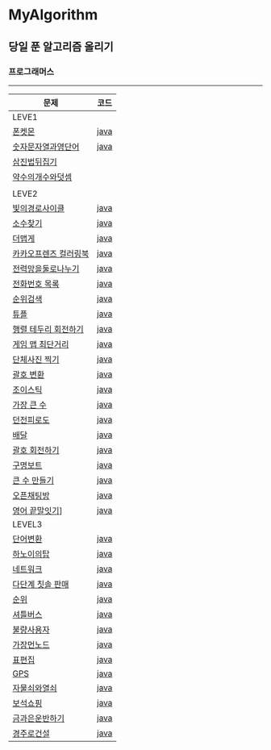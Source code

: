 # MyAlgorithm

## 당일 푼 알고리즘 올리기

### 프로그래머스

<hr/>

|문제|코드|
|---|---|
|LEVE1||
|[폰켓몬](https://programmers.co.kr/learn/courses/30/lessons/1845)|[java](PGMS/LEVEL1/폰켓몬.md)|
|[숫자문자열과영단어](https://programmers.co.kr/learn/courses/30/lessons/81301)|[java](PGMS/LEVEL1/숫자문자열과영단어.md)|
|[삼진법뒤집기](https://programmers.co.kr/learn/courses/30/lessons/68935)|[]()
|[약수의개수와덧셈](https://programmers.co.kr/learn/courses/30/lessons/778840)|[]()
|||
|LEVE2||
|[빛의경로사이클](https://programmers.co.kr/learn/courses/30/lessons/86052)|[java](PGMS/LEVEL2/빛의경로.md)|
|[소수찾기](https://programmers.co.kr/learn/courses/30/lessons/42839)|[java](PGMS/LEVEL2/소수찾기.md)|
|[더맵게](https://programmers.co.kr/learn/courses/30/lessons/42626)|[java](PGMS/LEVEL2/더맵게.md)|
|[카카오프렌즈 컬러링북](https://programmers.co.kr/learn/courses/30/lessons/1829)|[java](PGMS/LEVEL2/카카오프렌즈컬러링북.md)|
|[전력망을둘로나누기](https://programmers.co.kr/learn/courses/30/lessons/86971)|[java](PGMS/LEVEL2/전력망을둘로나누기.md)|
|[전화번호 목록](https://programmers.co.kr/learn/courses/30/lessons/42577)|[java](PGMS/LEVEL2/전화번호목록.md)|
|[순위검색](https://programmers.co.kr/learn/courses/30/lessons/72412)|[java](PGMS/LEVEL2/순위검색.md)|
|[튜플](https://programmers.co.kr/learn/courses/30/lessons/64065)|[java](PGMS/LEVEL2/튜플.md)|
|[행렬 테두리 회전하기](https://programmers.co.kr/learn/courses/30/lessons/77485)|[java](PGMS/LEVEL2/행렬테두리회전하기.md)|
|[게임 맵 최단거리](https://programmers.co.kr/learn/courses/30/lessons/1844)|[java](PGMS/LEVEL2/게임맵최단거리.md)|
|[단체사진 찍기](https://programmers.co.kr/learn/courses/30/lessons/1835)|[java](PGMS/LEVEL2/단체사진찍기.md)|
|[괄호 변환](https://programmers.co.kr/learn/courses/30/lessons/60058)|[java](PGMS/LEVEL2/괄호변환.md)|
|[조이스틱](https://programmers.co.kr/learn/courses/30/lessons/42860)|[java](PGMS/LEVEL2/조이스틱.md)|
|[가장 큰 수](https://programmers.co.kr/learn/courses/30/lessons/42746)|[java](PGMS/LEVEL2/가장큰수.md)|
|[던전피로도](https://programmers.co.kr/learn/courses/30/lessons/87946)|[java](PGMS/LEVEL2/피로도.md)|
|[배달](https://programmers.co.kr/learn/courses/30/lessons/12978)|[java](PGMS/LEVEL2/배달.md)|
|[괄호 회전하기](https://programmers.co.kr/learn/courses/30/lessons/76502)|[java](PGMS/LEVEL2/괄호회전하기.md)|
|[구명보트](https://programmers.co.kr/learn/courses/30/lessons/42885)|[java](PGMS/LEVEL2/구명보트.md)|
|[큰 수 만들기](https://programmers.co.kr/learn/courses/30/lessons/42883)|[java](PGMS/LEVEL2/큰수만들기.md)|
|[오픈채팅방](https://programmers.co.kr/learn/courses/30/lessons/42888)|[java](PGMS/LEVEL2/오픈채팅방.md)|
|[영어 끝말잇기](https://programmers.co.kr/learn/courses/30/lessons/12981)]|[java](PGMS/LEVEL2/영어끝말잇기.md)|
|LEVEL3||
|[단어변환](https://programmers.co.kr/learn/courses/30/lessons/43163)|[java](PGMS/LEVEL3/단어변환.md)|
|[하노이의탑](https://programmers.co.kr/learn/courses/30/lessons/12946)|[java](PGMS/LEVEL3/하노이의탑.md)|
|[네트워크](https://programmers.co.kr/learn/courses/30/lessons/12946)|[java](PGMS/LEVEL3/네트워크.md)|
|[다단계 칫솔 판매](https://programmers.co.kr/learn/courses/30/lessons/77486)|[java](PGMS/LEVEL3/다단계칫솔판매.md)|
|[순위](https://programmers.co.kr/learn/courses/30/lessons/49191)|[java](PGMS/LEVEL3/순위.md)|
|[셔틀버스](https://programmers.co.kr/learn/courses/30/lessons/17678)|[java](PGMS/LEVEL3/셔틀버스.md)|
|[불량사용자](https://programmers.co.kr/learn/courses/30/lessons/64064)|[java](PGMS/LEVEL3/불량사용자.md)|
|[가장먼노드](https://programmers.co.kr/learn/courses/30/lessons/49189)|[java](PGMS/LEVEL3/가장먼노드.md)|
|[표편집](https://programmers.co.kr/learn/courses/30/lessons/81303)|[java](PGMS/LEVEL3/표편집.md)
|[GPS](https://programmers.co.kr/learn/courses/30/lessons/1837)|[java](PGMS/LEVEL3/GPS.md)|
|[자물쇠와열쇠](https://programmers.co.kr/learn/courses/30/lessons/60059)|[java](PGMS/LEVEL3/자물쇠와열쇠.md)|
|[보석쇼핑](https://programmers.co.kr/learn/courses/30/lessons/67258)|[java](PGMS/LEVEL3/보석쇼핑.md)|
|[금과은운반하기](https://programmers.co.kr/learn/courses/30/lessons/86053)|[java](PGMS/LEVEL3/금과은운반하기.md)|
|[경주로건설](https://programmers.co.kr/learn/courses/30/lessons/67259)|[java](PGMS/LEVEL3/경주로건설.md)|
